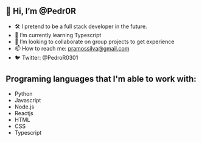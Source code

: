 ## 👋 Hi, I’m @Pedr0R
- 🛠  I pretend to be a full stack developer in the future.
- 🌱 I’m currently learning Typescript
- 💞️ I’m looking to collaborate on group projects to get experience
- 📫 How to reach me: pramossilva@gmail.com
- 🐦 Twitter: @PedroR0301

## Programing languages that I'm able to work with:
- Python
- Javascript
- Node.js
- Reactjs
- HTML
- CSS
- Typescript

<!---
Pedr0R/Pedr0R is a ✨ special ✨ repository because its `README.md` (this file) appears on your GitHub profile.
You can click the Preview link to take a look at your changes.
--->
